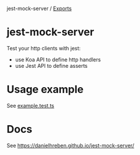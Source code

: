 jest-mock-server / [Exports](modules.md)

# jest-mock-server
Test your http clients with jest:
  * use Koa API to define http handlers
  * use Jest API to define asserts

# Usage example
See [example.test.ts](https://github.com/DanielHreben/jest-mock-server/blob/master/test/example.test.ts)

# Docs
See https://danielhreben.github.io/jest-mock-server/
